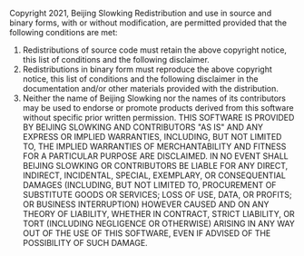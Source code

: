 Copyright 2021, Beijing Slowking
Redistribution and use in source and binary forms, with or without modification, are permitted provided that the following conditions are met:
1. Redistributions of source code must retain the above copyright notice, this list of conditions and the following disclaimer.
2. Redistributions in binary form must reproduce the above copyright notice, this list of conditions and the following disclaimer in the documentation and/or other materials provided with the distribution.
3. Neither the name of Beijing Slowking nor the names of its contributors may be used to endorse or promote products derived from this software without specific prior written permission.
THIS SOFTWARE IS PROVIDED BY BEIJING SLOWKING AND CONTRIBUTORS "AS IS" AND ANY EXPRESS OR IMPLIED WARRANTIES, INCLUDING, BUT NOT LIMITED TO, THE IMPLIED WARRANTIES OF MERCHANTABILITY AND FITNESS FOR A PARTICULAR PURPOSE ARE DISCLAIMED. IN NO EVENT SHALL BEIJING SLOWKING OR CONTRIBUTORS BE LIABLE FOR ANY DIRECT, INDIRECT, INCIDENTAL, SPECIAL, EXEMPLARY, OR CONSEQUENTIAL DAMAGES (INCLUDING, BUT NOT LIMITED TO, PROCUREMENT OF SUBSTITUTE GOODS OR SERVICES; LOSS OF USE, DATA, OR PROFITS; OR BUSINESS INTERRUPTION) HOWEVER CAUSED AND ON ANY THEORY OF LIABILITY, WHETHER IN CONTRACT, STRICT LIABILITY, OR TORT (INCLUDING NEGLIGENCE OR OTHERWISE) ARISING IN ANY WAY OUT OF THE USE OF THIS SOFTWARE, EVEN IF ADVISED OF THE POSSIBILITY OF SUCH DAMAGE.
